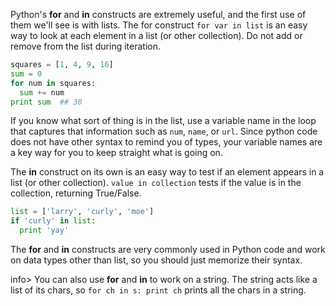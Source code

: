 Python's **for** and **in** constructs are extremely useful, and the first use of them we'll see is with lists. The for construct `for var in list` is an easy way to look at each element in a list (or other collection). Do not add or remove from the list during iteration.
    
```python    
squares = [1, 4, 9, 16]
sum = 0
for num in squares:
  sum += num
print sum  ## 30
```

If you know what sort of thing is in the list, use a variable name in the loop that captures that information such as `num`, `name`, or `url`. Since python code does not have other syntax to remind you of types, your variable names are a key way for you to keep straight what is going on.

The **in** construct on its own is an easy way to test if an element appears in a list (or other collection). `value in collection` tests if the value is in the collection, returning True/False.
    
```python    
list = ['larry', 'curly', 'moe']
if 'curly' in list:
  print 'yay'
```

The **for** and **in** constructs are very commonly used in Python code and work on data types other than list, so you should just memorize their syntax.

info> You can also use **for** and **in** to work on a string. The string acts like a list of its chars, so `for ch in s: print ch` prints all the chars in a string.
